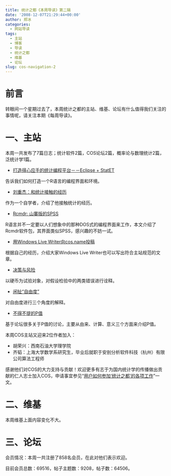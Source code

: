 ```yaml
---
title: 统计之都《本周导读》第二辑
date: '2008-12-07T21:29:44+00:00'
author: 郑冰
categories:
  - 网站导读
tags:
  - 主站
  - 博客
  - 导读
  - 统计之都
  - 维基
  - 论坛
slug: cos-navigation-2
---
```


# 前言

转眼间一个星期过去了，本周统计之都的主站、维基、论坛有什么值得我们关注的事情呢，请关注本期《每周导读》。<!--more-->

# 一、主站

本周一共发布了7篇日志；统计软件2篇，COS论坛2篇，概率论与数理统计2篇，泛统计学1篇。

  * [打造得心应手的统计编程平台－－Eclipse + StatET](/2008/12/eclipse-statet-for-r-editor/ "打造得心应手的统计编程平台－－Eclipse + StatET")

告诉我们如何打造一个R语言的编程界面和环境。

  * [刘重杰：和统计接触的经历](/2008/12/my-experience-with-statistics-by-chongjie-liu/)

作为一个自学者，介绍了他接触统计的经历。

  * [Rcmdr: 山寨版的SPSS](/2008/12/rcmdr-looks-like-spss/ "山寨版的SPSS")

R语言并不一定要以人们想象中的那种DOS式的编程界面来工作，本文介绍了Rcmdr软件包，其界面类似SPSS，感兴趣的不妨一试。

  * [用Windows Live Writer向cos.name投稿](/2008/12/windows-live-writer/)

根据自己的经历，介绍大家Windows Live Writer也可以写出符合主站规范的文章。

  * [决策与风险](/2008/12/decision-and-risk/)

以硬币为试验对象，对假设检验中的两类错误进行诠释。

  * [闲扯“自由度”](/2008/12/degrees-of-freedom/)

对自由度进行三个角度的解释。

  * [不得不提的P值](/2008/12/p-value/)

基于论坛很多关于P值的讨论，主要从由来、计算、意义三个方面来介绍P值。

本周COS主站又迎来2位作者加入：

  * 胡荣兴：西南石油大学理学院
  * 齐韬：上海大学数学系研究生，毕业后就职于安剖分析软件科技（杭州）有限公司算法工程师

感谢他们对COS的大力支持与贡献！欢迎更多有志于为国内统计学的传播做出贡献的仁人志士加入COS，申请事宜参见“[用户如何参加‘统计之都’的各项工作](/2008/11/how-to-work-with-cos/ "用户如何参加‘统计之都’的各项工作")”一文。

# 二、维基

本周维基上面内容变化不大。

# 三、论坛

会员情况：本周一共注册了858名会员，在此对他们表示欢迎。

目前会员总数：69516，帖子主题数：9208，帖子数：64506。
